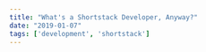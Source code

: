 ```yaml
---
title: "What's a Shortstack Developer, Anyway?"
date: "2019-01-07"
tags: ['development', 'shortstack']
---
```

